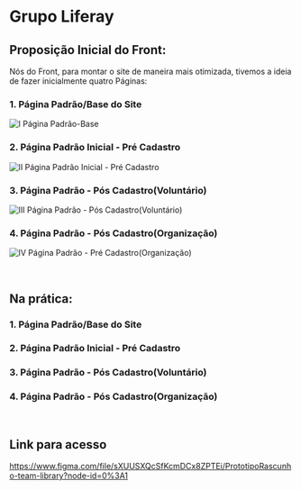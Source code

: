 # Grupo Liferay

## Proposição Inicial do Front:

Nós do Front, para montar o site de maneira mais otimizada, tivemos a ideia de fazer inicialmente quatro Páginas: 
### 1.  Página Padrão/Base do Site
![I Página Padrão-Base](https://user-images.githubusercontent.com/54013675/170502009-f24631f9-48a1-42b2-adaa-0861804a0732.png)

### 2. Página Padrão Inicial - Pré Cadastro
![II Página Padrão Inicial - Pré Cadastro](https://user-images.githubusercontent.com/54013675/170502061-6a49a1b7-0040-48f3-a950-f0892ff25167.png)

### 3. Página Padrão - Pós Cadastro(Voluntário)
![III Página Padrão - Pós Cadastro(Voluntário)](https://user-images.githubusercontent.com/54013675/170502114-682ee577-e29d-416b-b24b-7e8431df5401.png)

### 4. Página Padrão - Pós Cadastro(Organização)
![IV Página Padrão - Pré Cadastro(Organização)](https://user-images.githubusercontent.com/54013675/170502260-ef3c25e0-b2e7-4a88-be0c-5f1d68ca4c02.png)

&nbsp;

## Na prática:
### 1.  Página Padrão/Base do Site

### 2. Página Padrão Inicial - Pré Cadastro

### 3. Página Padrão - Pós Cadastro(Voluntário)

### 4. Página Padrão - Pós Cadastro(Organização)

&nbsp;

## Link para acesso
https://www.figma.com/file/sXUUSXQcSfKcmDCx8ZPTEi/PrototipoRascunho-team-library?node-id=0%3A1
